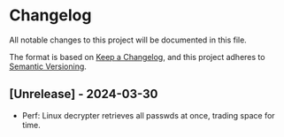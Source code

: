 # Changelog

All notable changes to this project will be documented in this file.

The format is based on [Keep a Changelog](https://keepachangelog.com/en/1.1.0/),
and this project adheres to [Semantic Versioning](https://semver.org/spec/v2.0.0.html).

## [Unrelease] - 2024-03-30

- Perf: Linux decrypter retrieves all passwds at once, trading space for time.
